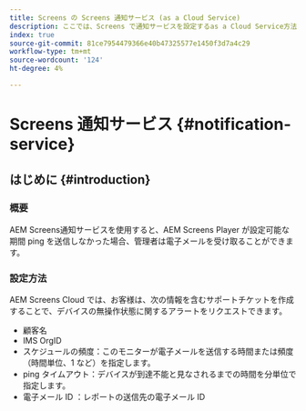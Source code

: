 ```yaml
---
title: Screens の Screens 通知サービス (as a Cloud Service)
description: ここでは、Screens で通知サービスを設定するas a Cloud Service方法について説明します。
index: true
source-git-commit: 81ce7954479366e40b47325577e1450f3d7a4c29
workflow-type: tm+mt
source-wordcount: '124'
ht-degree: 4%

---
```



# Screens 通知サービス {#notification-service}

## はじめに {#introduction}

### 概要

AEM Screens通知サービスを使用すると、AEM Screens Player が設定可能な期間 ping を送信しなかった場合、管理者は電子メールを受け取ることができます。

### 設定方法

AEM Screens Cloud では、お客様は、次の情報を含むサポートチケットを作成することで、デバイスの無操作状態に関するアラートをリクエストできます。

* 顧客名
* IMS OrgID
* スケジュールの頻度：このモニターが電子メールを送信する時間または頻度（時間単位、1 など）を指定します。
* ping タイムアウト：デバイスが到達不能と見なされるまでの時間を分単位で指定します。
* 電子メール ID ：レポートの送信先の電子メール ID